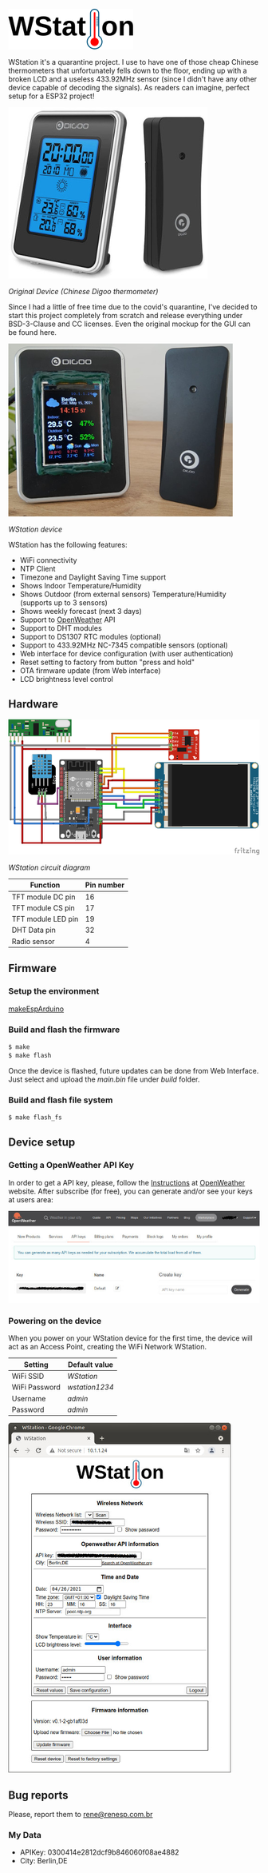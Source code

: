 ![WStation Logo](/resources/logoBW.png)

WStation it's a quarantine project. I use to have one of those cheap Chinese thermometers that unfortunately fells down to the floor, ending up with a broken LCD and a useless 433.92MHz sensor (since I didn't have any other device capable of decoding the signals). As readers can imagine, perfect setup for a ESP32 project!

![Chinese Digoo Thermometer](/resources/misc/digoo.jpg)

*Original Device (Chinese Digoo thermometer)*

Since I had a little of free time due to the covid's quarantine, I've decided to start this project completely from scratch and release everything under BSD-3-Clause and CC licenses. Even the original mockup for the GUI can be found here.

![WStation device](/resources/misc/wsdev.jpg)

*WStation device*

WStation has the following features:

* WiFi connectivity
* NTP Client
* Timezone and Daylight Saving Time support
* Shows Indoor Temperature/Humidity
* Shows Outdoor (from external sensors) Temperature/Humidity (supports up to 3 sensors)
* Shows weekly forecast (next 3 days)
* Support to [OpenWeather](https://openweathermap.org/) API
* Support to DHT modules
* Support to DS1307 RTC modules (optional)
* Support to 433.92MHz NC-7345 compatible sensors (optional)
* Web interface for device configuration (with user authentication)
* Reset setting to factory from button "press and hold"
* OTA firmware update (from Web interface)
* LCD brightness level control

## Hardware

![WStation Circuit Diagram](/resources/misc/circDiagram.png)

*WStation circuit diagram*

| Function | Pin number |
| ------ | ------ |
| TFT module DC pin | 16 |
| TFT module CS pin| 17 |
| TFT module LED pin | 19 |
| DHT Data pin | 32 |
| Radio sensor | 4 |

## Firmware

### Setup the environment

[makeEspArduino](https://github.com/plerup/makeEspArduino)

### Build and flash the firmware

```sh
$ make
$ make flash
```
Once the device is flashed, future updates can be done from Web Interface. Just select and upload the *main.bin* file under *build* folder.

### Build and flash file system

```sh
$ make flash_fs
```

## Device setup

### Getting a OpenWeather API Key

In order to get a API key, please, follow the [Instructions](https://openweathermap.org/appid) at [OpenWeather](https://openweathermap.org/) website. After subscribe (for free), you can generate and/or see your keys at users area:

![OpenWeather user interface](/resources/misc/openw.jpg)

### Powering on the device

When you power on your WStation device for the first time, the device will act as an Access Point, creating the WiFi Network WStation. 

| Setting | Default value |
| ------ | ------ |
| WiFi SSID | *WStation* |
| WiFi Password | *wstation1234* |
| Username | *admin* |
| Password | *admin* |

![WStation Web Interface](/resources/misc/webgui.jpg)

## Bug reports

Please, report them to [rene@renesp.com.br](mailto:rene@renesp.com.br)


### My Data
* APIKey: 0300414e2812dcf9b846060f08ae4882
* City: Berlin,DE

